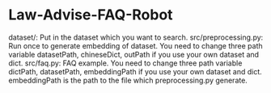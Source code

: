 # Law-Advise-FAQ-Robot
dataset/: Put in the dataset which you want to search.
src/preprocessing.py: Run once to generate embedding of dataset. You need to change three path variable datasetPath, chineseDict, outPath if you use your own dataset and dict.
src/faq.py: FAQ example. You need to change three path variable dictPath, datasetPath, embeddingPath if you use your own dataset and dict. embeddingPath is the path to the file which preprocessing.py generate. 
